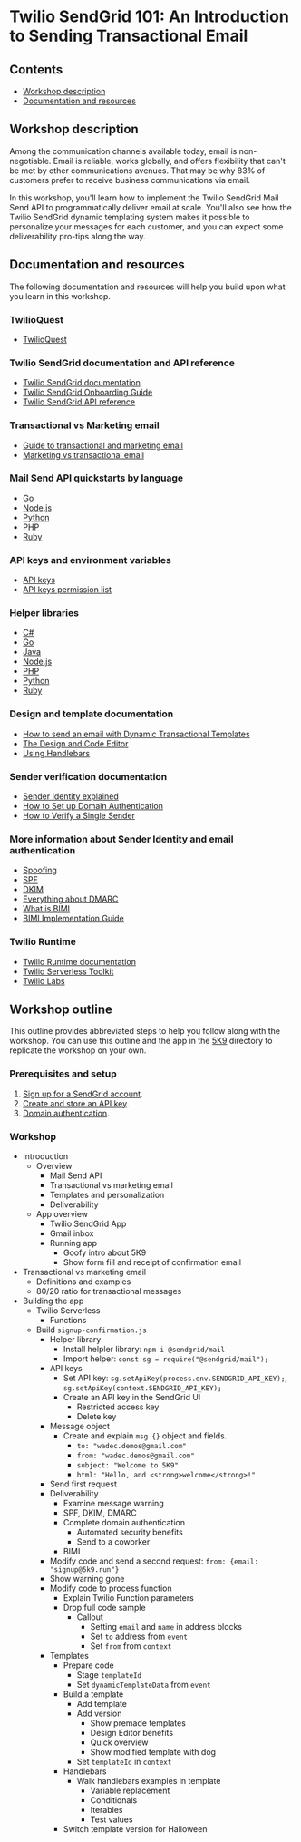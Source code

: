 # Twilio SendGrid 101: An Introduction to Sending Transactional Email

## Contents

- [Workshop description](#workshop-description)
- [Documentation and resources](#documentation-and-resources)

## Workshop description

Among the communication channels available today, email is non-negotiable. Email is reliable, works globally, and offers flexibility that can't be met by other communications avenues. That may be why 83% of customers prefer to receive business communications via email.

In this workshop, you'll learn how to implement the Twilio SendGrid Mail Send API to programmatically deliver email at scale. You'll also see how the Twilio SendGrid dynamic templating system makes it possible to personalize your messages for each customer, and you can expect some deliverability pro-tips along the way.

## Documentation and resources

The following documentation and resources will help you build upon what you learn in this workshop.

### TwilioQuest

- [TwilioQuest](https://www.twilio.com/quest)

### Twilio SendGrid documentation and API reference

- [Twilio SendGrid documentation](https://docs.sendgrid.com/)
- [Twilio SendGrid Onboarding Guide](https://docs.sendgrid.com/onboarding)
- [Twilio SendGrid API reference](https://docs.sendgrid.com/api-reference)

### Transactional vs Marketing email

- [Guide to transactional and marketing email](https://sendgrid.com/marketing/guide-transactional-and-marketing-email/)
- [Marketing vs transactional email](https://sendgrid.com/blog/marketing-email-vs-transactional-email-whats-difference/)

### Mail Send API quickstarts by language

- [Go](https://docs.sendgrid.com/for-developers/sending-email/quickstart-go)
- [Node.js](https://docs.sendgrid.com/for-developers/sending-email/quickstart-nodejs)
- [Python](https://docs.sendgrid.com/for-developers/sending-email/quickstart-python)
- [PHP](https://docs.sendgrid.com/for-developers/sending-email/quickstart-php)
- [Ruby](https://docs.sendgrid.com/for-developers/sending-email/quickstart-ruby)

### API keys and environment variables

- [API keys](https://docs.sendgrid.com/ui/account-and-settings/api-keys/)
- [API keys permission list](https://docs.sendgrid.com/api-reference/how-to-use-the-sendgrid-v3-api/authorization#api-key-permissions-list)

### Helper libraries

- [C#](https://github.com/sendgrid/sendgrid-csharp)
- [Go](https://github.com/sendgrid/sendgrid-go)
- [Java](https://github.com/sendgrid/sendgrid-java)
- [Node.js](https://github.com/sendgrid/sendgrid-nodejs)
- [PHP](https://github.com/sendgrid/sendgrid-php)
- [Python](https://github.com/sendgrid/sendgrid-python)
- [Ruby](https://github.com/sendgrid/sendgrid-ruby)

### Design and template documentation

- [How to send an email with Dynamic Transactional Templates](https://docs.sendgrid.com/ui/sending-email/how-to-send-an-email-with-dynamic-transactional-templates/)
- [The Design and Code Editor](https://docs.sendgrid.com/ui/sending-email/editor/)
- [Using Handlebars](https://docs.sendgrid.com/for-developers/sending-email/using-handlebars/)

### Sender verification documentation

- [Sender Identity explained](https://docs.sendgrid.com/for-developers/sending-email/sender-identity/)
- [How to Set up Domain Authentication](https://docs.sendgrid.com/ui/account-and-settings/how-to-set-up-domain-authentication/)
- [How to Verify a Single Sender](https://docs.sendgrid.com/ui/sending-email/sender-verification/)

### More information about Sender Identity and email authentication

- [Spoofing](https://twilio.com/docs/glossary/spoofing/)
- [SPF](https://twilio.com/docs/glossary/spf/)
- [DKIM](https://twilio.com/docs/glossary/dkim/)
- [Everything about DMARC](https://docs.sendgrid.com/ui/sending-email/dmarc)
- [What is BIMI](https://sendgrid.com/blog/what-is-bimi/)
- [BIMI Implementation Guide](https://bimigroup.org/implementation-guide/)

### Twilio Runtime

- [Twilio Runtime documentation](https://www.twilio.com/docs/runtime)
- [Twilio Serverless Toolkit](https://www.twilio.com/docs/labs/serverless-toolkit)
- [Twilio Labs](https://www.twilio.com/labs)

## Workshop outline

This outline provides abbreviated steps to help you follow along with the workshop. You can use this outline and the app in the [5K9](5K9) directory to replicate the workshop on your own.

### Prerequisites and setup

1. [Sign up for a SendGrid account](https://signup.sendgrid.com/).
2. [Create and store an API key](https://docs.sendgrid.com/ui/account-and-settings/api-keys/).
3. [Domain authentication](https://docs.sendgrid.com/ui/account-and-settings/how-to-set-up-domain-authentication#third-pane).

### Workshop

- Introduction
  - Overview
    - Mail Send API
    - Transactional vs marketing email
    - Templates and personalization
    - Deliverability
  - App overview
    - Twilio SendGrid App
    - Gmail inbox
    - Running app
      - Goofy intro about 5K9
      - Show form fill and receipt of confirmation email
- Transactional vs marketing email
  - Definitions and examples
  - 80/20 ratio for transactional messages
- Building the app
  - Twilio Serverless
    - Functions
  - Build `signup-confirmation.js`
    - Helper library
      - Install helpler library: `npm i @sendgrid/mail`
      - Import helper: `const sg = require("@sendgrid/mail");`
    - API keys
      - Set API key: `sg.setApiKey(process.env.SENDGRID_API_KEY);`, `sg.setApiKey(context.SENDGRID_API_KEY);`
      - Create an API key in the SendGrid UI
        - Restricted access key
        - Delete key
    - Message object
      - Create and explain `msg {}` object and fields.
        - `to: "wadec.demos@gmail.com"`
        - `from: "wadec.demos@gmail.com"`
        - `subject: "Welcome to 5K9"`
        - `html: "Hello, and <strong>welcome</strong>!"`
    - Send first request
    - Deliverability
      - Examine message warning
      - SPF, DKIM, DMARC
      - Complete domain authentication
        - Automated security benefits
        - Send to a coworker
      - BIMI
    - Modify code and send a second request:
      `from: {email: "signup@5k9.run"}`
    - Show warning gone
    - Modify code to process function
      - Explain Twilio Function parameters
      - Drop full code sample
        - Callout
          - Setting `email` and `name` in address blocks
          - Set `to` address from `event`
          - Set `from` from `context`
    - Templates
      - Prepare code
        - Stage `templateId`
        - Set `dynamicTemplateData` from `event`
      - Build a template
        - Add template
        - Add version
          - Show premade templates
          - Design Editor benefits
          - Quick overview
          - Show modified template with dog
        - Set `templateId` in `context`
      - Handlebars
        - Walk handlebars examples in template
          - Variable replacement
          - Conditionals
          - Iterables
          - Test values
      - Switch template version for Halloween
